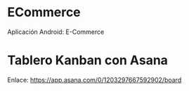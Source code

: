 # ECommerce
Aplicación Android: E-Commerce

# Tablero Kanban con Asana

Enlace: https://app.asana.com/0/1203297667592902/board
